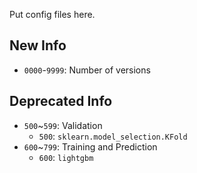 Put config files here.

## New Info

- `0000`-`9999`: Number of versions


## Deprecated Info
- `500`~`599`: Validation
    - `500`: `sklearn.model_selection.KFold`
- `600`~`799`: Training and Prediction
    - `600`: `lightgbm`
